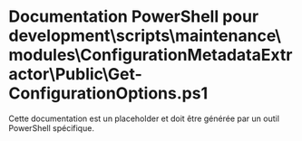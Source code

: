 # Documentation PowerShell pour development\scripts\maintenance\modules\ConfigurationMetadataExtractor\Public\Get-ConfigurationOptions.ps1

Cette documentation est un placeholder et doit être générée par un outil PowerShell spécifique.
